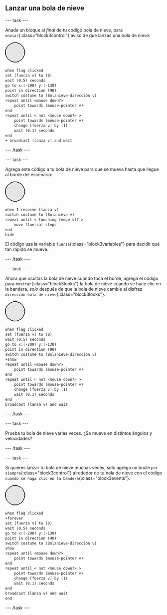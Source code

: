 ## Lanzar una bola de nieve

--- task ---

Añade un bloque al _final_ de tu código bola de nieve, para `enviar`{:class="block3control"} aviso de que lanzas una bola de nieve:

![objeto bola de nieve](images/snowball-sprite.png)

```blocks3
when flag clicked
set [fuerza v] to (0)
wait (0.5) seconds
go to x:(-200) y:(-130)
point in direction (90)
switch costume to (Bolanieve-dirección v)
repeat until <mouse down?>
    point towards (mouse-pointer v)
end
repeat until < not <mouse down?> >
    point towards (mouse-pointer v)
    change [fuerza v] by (1)
    wait (0.1) seconds
end
+ broadcast (lanza v) and wait
```

--- /task ---

--- task ---

Agrega este código a tu bola de nieve para que se mueva hasta que llegue al borde del escenario:

![objeto bola de nieve](images/snowball-sprite.png)

```blocks3
when I receive [lanza v]
switch costume to (Bolanieve v)
repeat until < touching [edge v]? >
    move (fuerza) steps
end
hide
```

El código usa la variable `fuerza`{:class="block3variables"} para decidir qué tan rápido se mueve.

--- /task ---

--- task ---

Ahora que ocultas la bola de nieve cuando toca el borde, agrega el código para `mostrar`{:class="block3looks"} la bola de nieve cuando se hace clic en la bandera, _solo_ después de que la bola de nieve cambie al disfraz `dirección bola de nieve`{:class="block3looks"}.

![objeto bola de nieve](images/snowball-sprite.png)

```blocks3
when flag clicked
set [fuerza v] to (0)
wait (0.5) seconds
go to x:(-200) y:(-130)
point in direction (90)
switch costume to (Bolanieve-dirección v)
+show
repeat until <mouse down?>
    point towards (mouse-pointer v)
end
repeat until < not <mouse down?> >
    point towards (mouse-pointer v)
    change [fuerza v] by (1)
    wait (0.1) seconds
end
broadcast (lanza v) and wait
```

--- /task ---

--- task ---

Prueba tu bola de nieve varias veces. ¿Se mueve en distintos ángulos y velocidades?

--- /task ---

--- task ---

Si quieres lanzar tu bola de nieve muchas veces, solo agrega un bucle `por siempre`{:class="block3control"} alrededor de tu bola de nieve con el código `cuando se haga clic en la bandera`{:class="block3events"}.

![objeto bola de nieve](images/snowball-sprite.png)

```blocks3
when flag clicked
+forever
set [fuerza v] to (0)
wait (0.5) seconds
go to x:(-200) y:(-130)
point in direction (90)
switch costume to (Bolanieve-dirección v)
show
repeat until <mouse down?>
    point towards (mouse-pointer v)
end
repeat until < not <mouse down?> >
    point towards (mouse-pointer v)
    change [fuerza v] by (1)
    wait (0.1) seconds
end
broadcast (lanza v) and wait
end
```

--- /task ---
